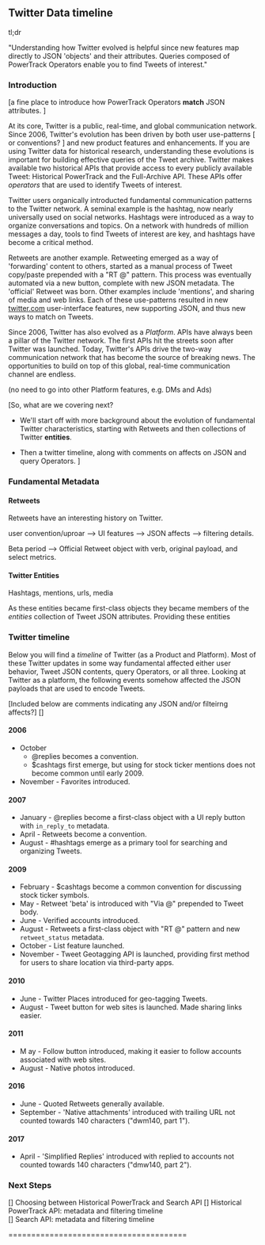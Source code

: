 
## Twitter Data timeline <a id="twitterTimeline" class="tall">&nbsp;</a>  

tl;dr

"Understanding how Twitter evolved is helpful since new features map directly to JSON 'objects' and their attributes. Queries composed of PowerTrack Operators enable you to find Tweets of interest." 


### Introduction <a id="=introduction" class="tall">&nbsp;</a>

[a fine place to introduce how PowerTrack Operators **match** JSON attributes. ] 

At its core, Twitter is a public, real-time, and global communication network. Since 2006, Twitter's evolution has been driven by both user use-patterns [ or conventions? ] and new product features and enhancements. If you are using Twitter data for historical research, understanding these evolutions is important for building effective queries of the Tweet archive. Twitter makes available two historical APIs that provide access to every publicly available Tweet: Historical PowerTrack and the Full-Archive API. These APIs offer *operators* that are used to identify Tweets of interest. 

Twitter users organically introducted fundamental communication patterns to the Twitter network. A seminal example is the hashtag, now nearly universally used on social networks. Hashtags were introduced as a way to organize conversations and topics. On a network with hundreds of million messages a day, tools to find Tweets of interest are key, and hashtags have become a critical method. 

Retweets are another example. Retweeting emerged as a way of 'forwarding' content to others, started as a manual process of Tweet copy/paste prepended with a "RT @" pattern. This process was eventually automated via a new button, complete with new JSON metadata. The 'official' Retweet was born. Other examples include 'mentions', and sharing of media and web links. Each of these use-patterns resulted in new [twitter.com](https://twitter.com/) user-interface features, new supporting JSON, and thus new ways to match on Tweets. 

Since 2006, Twitter has also evolved as a *Platform*. APIs have always been a pillar of the Twitter network. The first APIs hit the streets soon after Twitter was launched. Today, Twitter's APIs drive the two-way communication network that has become the source of breaking news. The opportunities to build on top of this global, real-time communication channel are endless.  

(no need to go into other Platform features, e.g. DMs and Ads)

[So, what are we covering next?
* We'll start off with more background about the evolution of fundamental Twitter characteristics, starting with Retweets and then collections of Twitter **entities**.

* Then a twitter timeline, along with comments on affects on JSON and query Operators. 
]

### Fundamental Metadata 

#### Retweets

Retweets have an interesting history on Twitter. 

user convention/uproar --> UI features --> JSON affects --> filtering details. 

Beta period --> Official Retweet object with verb, original payload, and select metrics. 

#### Twitter Entities

Hashtags, mentions, urls, media

As these entities became first-class objects they became members of the *entities* collection of Tweet JSON attributes. Providing these entities 


### Twitter timeline
Below you will find a *timeline* of Twitter (as a Product and Platform). Most of these Twitter updates in some way fundamental affected either user behavior, Tweet JSON contents, query Operators, or all three.  Looking at Twitter as a platform, the following events somehow affected the JSON payloads that are used to encode Tweets.

[Included below are comments indicating any JSON and/or filteirng affects?] 
[]

#### 2006
+ October 
    - @replies becomes a convention.  
    - $cashtags first emerge, but using for stock ticker mentions does not become common until early 2009.
+ November - Favorites introduced. 

#### 2007
+ January - @replies become a first-class object with a UI reply button with ```in_reply_to``` metadata. 
+ April - Retweets become a convention. 
+ August - #hashtags emerge as a primary tool for searching and organizing Tweets. 

#### 2009
+ February - $cashtags become a common convention for discussing stock ticker symbols. 
+ May - Retweet 'beta' is introduced with "Via @" prepended to Tweet body.
+ June - Verified accounts introduced. 
+ August - Retweets a first-class object with "RT @" pattern and new ```retweet_status``` metadata. 
+ October - List feature launched. 
+ November - Tweet Geotagging API is launched, providing first method for users to share location via third-party apps. 

#### 2010
+ June - Twitter Places introduced for geo-tagging Tweets. 
+ August - Tweet button for web sites is launched. Made sharing links easier.  

#### 2011
+ M
ay - Follow button introduced, making it easier to follow accounts associated with web sites.  
+ August - Native photos introduced. 

#### 2016
+ June - Quoted Retweets generally available. 
+ September - 'Native attachments' introduced with trailing URL not counted towards 140 characters ("dwm140, part 1").

#### 2017
+ April - 'Simplified Replies' introduced with replied to accounts not counted towards 140 characters ("dmw140, part 2"). 


### Next Steps

[] Choosing between Historical PowerTrack and Search API
[] Historical PowerTrack API: metadata and filtering timeline  
[] Search API: metadata and filtering timeline  

=======================================
